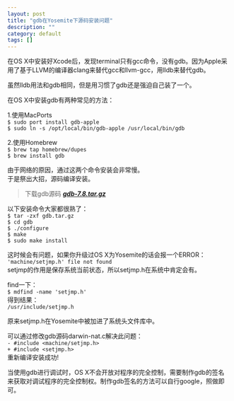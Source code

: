 ```yaml
---
layout: post
title: "gdb在Yosemite下源码安装问题"
description: ""
category: default
tags: []
---
```


在OS X中安装好Xcode后，发现terminal只有gcc命令，没有gdb。因为Apple采用了基于LLVM的编译器clang来替代gcc和llvm-gcc，用lldb来替代gdb。

虽然lldb用法和gdb相同，但是用习惯了gdb还是强迫自己装了一个。

在OS X中安装gdb有两种常见的方法：

1.使用MacPorts  
`$ sudo port install gdb-apple`  
`$ sudo ln -s /opt/local/bin/gdb-apple /usr/local/bin/gdb`

2.使用Homebrew  
`$ brew tap homebrew/dupes`  
`$ brew install gdb`  

由于网络的原因，通过这两个命令安装会非常慢。  
于是祭出大招，源码编译安装。

>下载gdb源码 ***[gdb-7.8.tar.gz](http://ftp.gnu.org/gnu/gdb/gdb-7.8.tar.gz)***

以下安装命令大家都很熟了：  
`$ tar -zxf gdb.tar.gz`  
`$ cd gdb`  
`$ ./configure`  
`$ make`  
`$ sudo make install`  

这时候会有问题，如果你升级过OS X为Yosemite的话会报一个ERROR：  
`'machine/setjmp.h' file not found`  
setjmp的作用是保存系统当前状态，所以setjmp.h在系统中肯定会有。

find一下：  
`$ mdfind -name 'setjmp.h'`  
得到结果：  
`/usr/include/setjmp.h`

原来setjmp.h在Yosemite中被加进了系统头文件库中。

可以通过修改gdb源码darwin-nat.c解决此问题：  
`- #include <machine/setjmp.h>`  
`+ #include <setjmp.h>`  
重新编译安装成功!

当使用gdb进行调试时，OS X不会开放对程序的完全控制，需要制作gdb的签名来获取对调试程序的完全控制权。制作gdb签名的方法可以自行google，照做即可。

